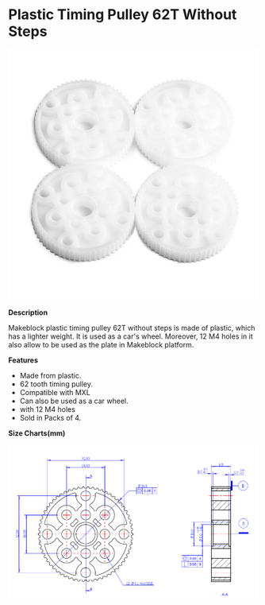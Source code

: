 # Plastic Timing Pulley 62T Without Steps

![](../../../../.gitbook/assets/0%20%2820%29.jpeg)

**Description**

Makeblock plastic timing pulley 62T without steps is made of plastic, which has a lighter weight. It is used as a car's wheel. Moreover, 12 M4 holes in it also allow to be used as the plate in Makeblock platform.

**Features**

* Made from plastic.
* 62 tooth timing pulley.
* Compatible with MXL
* Can also be used as a car wheel.
* with 12 M4 holes
* Sold in Packs of 4.

**Size Charts\(mm\)**

![](../../../../.gitbook/assets/1%20%2845%29.png)

